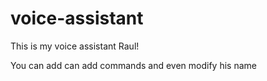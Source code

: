 # voice-assistant
This is my voice assistant Raul!

You can add can add commands and even modify his name
